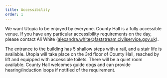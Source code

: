 ```yaml
---
title: Accessibility
order: 1
---
```

We want Utopia to be enjoyed by everyone. County Hall is a fully accessible venue. If you have any particular accessibility requirements on the day, please contact Ali White (alexandra.white@faststream.civilservice.gov.uk).

The entrance to the building has 5 shallow steps with a rail, and a stair life is available. Utopia will take place on the 3rd floor of County Hall, reached by lift and equipped with accessible toilets. There will be a quiet room available. County Hall welcomes guide dogs and can provide hearing/induction loops if notified of the requirement.

